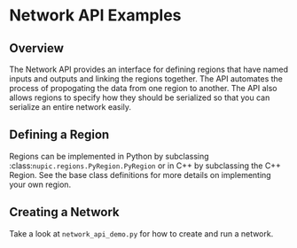 # Network API Examples

## Overview

The Network API provides an interface for defining regions that have named
inputs and outputs and linking the regions together. The API automates the
process of propogating the data from one region to another. The API also
allows regions to specify how they should be serialized so that you can
serialize an entire network easily.

## Defining a Region

Regions can be implemented in Python by subclassing
:class:`nupic.regions.PyRegion.PyRegion` or in C++ by subclassing the C++
Region. See the base class definitions for more details on implementing your own
region.

## Creating a Network

Take a look at `network_api_demo.py` for how to create and run a network.
